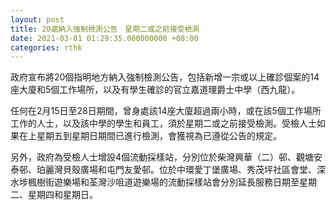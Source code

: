 ```yaml
---
layout: post
title: 20處納入強制檢測公告　星期二或之前接受檢測
date: 2021-03-01 01:29:35.000000000 +08:00
categories: rthk
---
```


政府宣布將20個指明地方納入強制檢測公告，包括新增一宗或以上確診個案的14座大廈和5個工作場所，以及有學生確診的官立嘉道理爵士中學（西九龍）。

任何在2月15日至28日期間，曾身處該14座大廈超過兩小時，或在該5個工作場所工作的人士，以及該中學的學生和員工，須於星期二或之前接受檢測。受檢人士如果在上星期五到星期日期間已進行檢測，會獲視為已遵從公告的規定。

另外，政府為受檢人士增設4個流動採樣站，分別位於柴灣興華（二）邨、觀塘安泰邨、珀麗灣貝殼廣場和屯門友愛邨。位於中環愛丁堡廣場、秀茂坪社區會堂、深水埗楓樹街遊樂場和荃灣沙咀道遊樂場的流動採樣站會分別延長服務日期至星期二、星期四和星期日。
